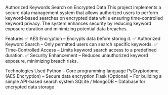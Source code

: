 Authorized Keywords Search on Encrypted Data
This project implements a secure data management system that allows authorized users to perform keyword-based searches on encrypted data while ensuring time-controlled keyword privacy. The system enhances security by reducing keyword exposure duration and minimizing potential data breaches.

Features
✅ AES Encryption – Encrypts data before storing it.
✅ Authorized Keyword Search – Only permitted users can search specific keywords.
✅ Time-Controlled Access – Limits keyword search access to a predefined duration.
✅ Security Enhancement – Reduces unauthorized keyword exposure, minimizing breach risks.

Technologies Used
Python – Core programming language
PyCryptodome (AES Encryption) – Secure data encryption
Flask (Optional) – For building a simple API-based search system
SQLite / MongoDB – Database for encrypted data storage
